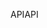 <span data-ttu-id="3949c-101">API</span><span class="sxs-lookup"><span data-stu-id="3949c-101">API</span></span>